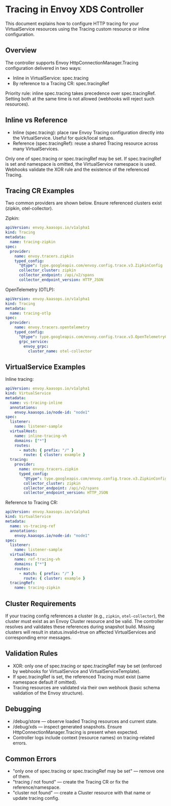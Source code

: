 # Tracing in Envoy XDS Controller

This document explains how to configure HTTP tracing for your VirtualService resources using the Tracing custom resource or inline configuration.

## Overview
The controller supports Envoy HttpConnectionManager.Tracing configuration delivered in two ways:
- Inline in VirtualService: spec.tracing
- By reference to a Tracing CR: spec.tracingRef

Priority rule: inline spec.tracing takes precedence over spec.tracingRef. Setting both at the same time is not allowed (webhooks will reject such resources).

## Inline vs Reference
- Inline (spec.tracing): place raw Envoy Tracing configuration directly into the VirtualService. Useful for quick/local setups.
- Reference (spec.tracingRef): reuse a shared Tracing resource across many VirtualServices.

Only one of spec.tracing or spec.tracingRef may be set. If spec.tracingRef is set and namespace is omitted, the VirtualService namespace is used. Webhooks validate the XOR rule and the existence of the referenced Tracing.

## Tracing CR Examples
Two common providers are shown below. Ensure referenced clusters exist (zipkin, otel-collector).

Zipkin:

```yaml
apiVersion: envoy.kaasops.io/v1alpha1
kind: Tracing
metadata:
  name: tracing-zipkin
spec:
  provider:
    name: envoy.tracers.zipkin
    typed_config:
      "@type": type.googleapis.com/envoy.config.trace.v3.ZipkinConfig
      collector_cluster: zipkin
      collector_endpoint: /api/v2/spans
      collector_endpoint_version: HTTP_JSON
```

OpenTelemetry (OTLP):

```yaml
apiVersion: envoy.kaasops.io/v1alpha1
kind: Tracing
metadata:
  name: tracing-otlp
spec:
  provider:
    name: envoy.tracers.opentelemetry
    typed_config:
      "@type": type.googleapis.com/envoy.config.trace.v3.OpenTelemetryConfig
      grpc_service:
        envoy_grpc:
          cluster_name: otel-collector
```

## VirtualService Examples
Inline tracing:

```yaml
apiVersion: envoy.kaasops.io/v1alpha1
kind: VirtualService
metadata:
  name: vs-tracing-inline
  annotations:
    envoy.kaasops.io/node-id: "node1"
spec:
  listener:
    name: listener-sample
  virtualHost:
    name: inline-tracing-vh
    domains: ["*"]
    routes:
      - match: { prefix: "/" }
        route: { cluster: example }
  tracing:
    provider:
      name: envoy.tracers.zipkin
      typed_config:
        "@type": type.googleapis.com/envoy.config.trace.v3.ZipkinConfig
        collector_cluster: zipkin
        collector_endpoint: /api/v2/spans
        collector_endpoint_version: HTTP_JSON
```

Reference to Tracing CR:

```yaml
apiVersion: envoy.kaasops.io/v1alpha1
kind: VirtualService
metadata:
  name: vs-tracing-ref
  annotations:
    envoy.kaasops.io/node-id: "node1"
spec:
  listener:
    name: listener-sample
  virtualHost:
    name: ref-tracing-vh
    domains: ["*"]
    routes:
      - match: { prefix: "/" }
        route: { cluster: example }
  tracingRef:
    name: tracing-zipkin
```

## Cluster Requirements
If your tracing config references a cluster (e.g., `zipkin`, `otel-collector`), the cluster must exist as an Envoy Cluster resource and be valid. The controller resolves and validates these references during snapshot build. Missing clusters will result in status.invalid=true on affected VirtualServices and corresponding error messages.

## Validation Rules
- XOR: only one of spec.tracing or spec.tracingRef may be set (enforced by webhooks for VirtualService and VirtualServiceTemplate).
- If spec.tracingRef is set, the referenced Tracing must exist (same namespace default if omitted).
- Tracing resources are validated via their own webhook (basic schema validation of the Envoy structure).

## Debugging
- /debug/store — observe loaded Tracing resources and current state.
- /debug/xds — inspect generated snapshots. Ensure HttpConnectionManager.Tracing is present when expected.
- Controller logs include context (resource names) on tracing-related errors.

## Common Errors
- "only one of spec.tracing or spec.tracingRef may be set" — remove one of them.
- "tracing <ns>/<name> not found" — create the Tracing CR or fix the reference/namespace.
- "cluster <name> not found" — create a Cluster resource with that name or update tracing config.
